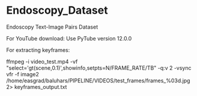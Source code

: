 # Endoscopy_Dataset
Endoscopy Text-Image Pairs Dataset

For YouTube download: Use PyTube version 12.0.0

For extracting keyframes: 

ffmpeg -i video_test.mp4 -vf "select='gt(scene,0.1)',showinfo,setpts=N/FRAME_RATE/TB" -q:v 2 -vsync vfr -f image2 /home/easgrad/baluhars/PIPELINE/VIDEOS/test_frames/frames_%03d.jpg 2> keyframes_output.txt
